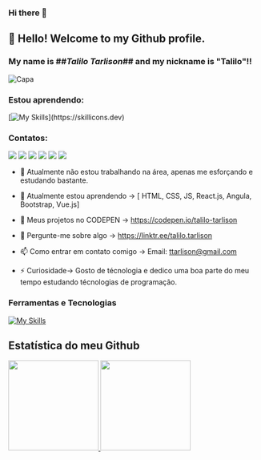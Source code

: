 ### Hi there 👋

## 👋 Hello! Welcome to my Github profile.
### My name is ##*Talilo Tarlison*## and my nickname is **"Talilo"**!!
![Capa](https://codinginfinite.com/wp-content/uploads/2018/12/0KXuX_V54FKpK-wsX.gif)
### Estou aprendendo:
[![My Skills](https://skillicons.dev/icons?i=js,html,css,java,jquery,react,angular,vue,)](https://skillicons.dev)

### Contatos:

<div>
<a href="https://www.youtube.com/seu-canal-youtube-aqui" target="_blank"><img src="https://img.shields.io/badge/YouTube-FF0000?style=for-the-badge&logo=youtube&logoColor=white" target="_blank"></a>
<a href="https://instagram.com/seu-usuário-instagram-aqui" target="_blank"><img src="https://img.shields.io/badge/-Instagram-%23E4405F?style=for-the-badge&logo=instagram&logoColor=white" target="_blank"></a>
<a href="https://www.twitch.tv/seu-usuário-aqui" target="_blank"><img src="https://img.shields.io/badge/Twitch-9146FF?style=for-the-badge&logo=twitch&logoColor=white" target="_blank"></a>
<a href = "mailto:contato@seu-usuário-aqui"><img src="https://img.shields.io/badge/Gmail-D14836?style=for-the-badge&logo=gmail&logoColor=white" target="_blank"></a>
<a href="https://www.linkedin.com/in/seu-usuário-linkedln-aqui" target="_blank"><img src="https://img.shields.io/badge/-LinkedIn-%230077B5?style=for-the-badge&logo=linkedin&logoColor=white" target="_blank"></a>   
<a href="https://www.github.com"> <img src="https://img.shields.io/badge/GitHub-100000?style=for-the-badge&logo=github&logoColor=white"></a>
</div>

- 🔭 Atualmente não estou trabalhando na área, apenas me esforçando e estudando bastante.
- 🌱 Atualmente estou aprendendo -> [ HTML, CSS, JS, React.js, Angula, Bootstrap, Vue.js]
- 🤖 Meus projetos no CODEPEN -> https://codepen.io/talilo-tarlison
- 💬 Pergunte-me sobre algo -> https://linktr.ee/talilo.tarlison
- 📫 Como entrar em contato comigo -> Email: ttarlison@gmail.com

- ⚡ Curiosidade-> Gosto de técnologia e dedico uma boa parte do meu tempo estudando técnologias de programação.

### Ferramentas e Tecnologias
[![My Skills](https://skillicons.dev/icons?i=github,linux,git,codepen,discord,figma,netlify)](https://skillicons.dev)

## Estatística do meu Github
<div>
<a href="https://github.com/seu-usuário-aqui">
<img height="180em" src="https://github-readme-stats.vercel.app/api/top-langs/?username=talilotarlison&layout=compact&langs_count=7&theme=dracula"/>
<img height="180em" src="https://github-readme-stats.vercel.app/api?username=talilotarlison&show_icons=true&theme=dracula&include_all_commits=true&count_private=true"/>
</div>
